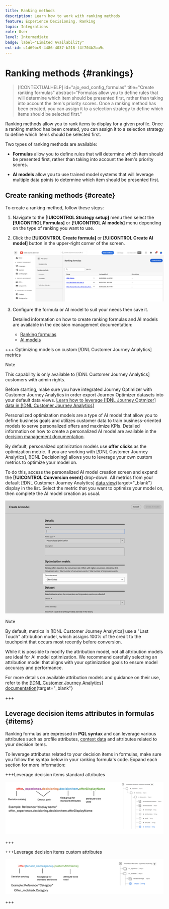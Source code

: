 ```yaml
---
title: Ranking methods
description: Learn how to work with ranking methods
feature: Experience Decisioning, Ranking
topic: Integrations
role: User
level: Intermediate
badge: label="Limited Availability"
exl-id: c1d69bc9-4486-4037-b218-f4f704b2ba9c
---
```

# Ranking methods {#rankings}

>[!CONTEXTUALHELP]
>id="ajo_exd_config_formulas"
>title="Create ranking formulas"
>abstract="Formulas allow you to define rules that will determine which item should be presented first, rather than taking into account the item's priority scores. Once a ranking method has been created, you can assign it to a selection strategy to define which items should be selected first."

Ranking methods allow you to rank items to display for a given profile. Once a ranking method has been created, you can assign it to a selection strategy to define which items should be selected first.

Two types of ranking methods are available:

* **Formulas** allow you to define rules that will determine which item should be presented first, rather than taking into account the item's priority scores.

* **AI models** allow you to use trained model systems that will leverage multiple data points to determine which item should be presented first.

## Create ranking methods {#create}

To create a ranking method, follow these steps:

1. Navigate to the **[!UICONTROL Strategy setup]** menu then select the **[!UICONTROL Formulas]** or **[!UICONTROL AI models]** menu depending on the type of ranking you want to use.

1. Click the **[!UICONTROL Create formula]** or **[!UICONTROL Create AI model]** button in the upper-right corner of the screen.

    ![](assets/ranking-create.png)

1. Configure the formula or AI model to suit your needs then save it.

    Detailed information on how to create ranking formulas and AI models are available in the decision management documentation:

    * [Ranking formulas](../offers/ranking/create-ranking-formulas.md)
    * [AI models](../offers/ranking/ai-models.md)

+++ Optimizing models on custom [!DNL Customer Journey Analytics] metrics

>[!NOTE]
>
>This capability is only available to [!DNL Customer Journey Analytics] customers with admin rights.
>
>Before starting, make sure you have integrated Journey Optimizer with Customer Journey Analytics in order export Journey Optimizer datasets into your default data views. [Learn how to leverage [!DNL Journey Optmizer] data in [!DNL Customer Journey Analytics]](../reports/cja-ajo.md)

Personalized optimization models are a type of AI model that allow you to define business goals and utilizes customer data to train business-oriented models to serve personalized offers and maximize KPIs. Detailed information on how to create a personalized AI model are available in the [decision management documentation](../offers/ranking/personalized-optimization-model.md).

By default, personalized optimization models use **offer clicks** as the optimization metric. If you are working with [!DNL Customer Journey Analytics], [!DNL Decisioning] allows you to leverage your own custom metrics to optimize your model on.

To do this, access the personalized AI model creation screen and expand the **[!UICONTROL Conversion event]** drop-down. All metrics from your default [!DNL Customer Journey Analytics] [data view](https://experienceleague.adobe.com/en/docs/analytics-platform/using/cja-dataviews/data-views){target="_blank"} display in the list. Select the metric that you want to optimize your model on, then complete the AI model creation as usual.

![](assets/ai-ranking-custom-metrics.png)

>[!NOTE]
>
>By default, metrics in [!DNL Customer Journey Analytics] use a "Last Touch" attribution model, which assigns 100% of the credit to the touchpoint that occurs most recently before conversion.
>
>While it is possible to modify the attribution model, not all attribution models are ideal for AI model optimization. We recommend carefully selecting an attribution model that aligns with your optimization goals to ensure model accuracy and performance.
>
>For more details on available attribution models and guidance on their use, refer to the [[!DNL Customer Journey Analytics] documentation](https://experienceleague.adobe.com/en/docs/analytics-platform/using/cja-dataviews/component-settings/attribution){target="_blank"}

+++

## Leverage decision items attributes in formulas {#items}

Ranking formulas are expressed in **PQL syntax** and can leverage various attributes such as profile attributes, [context data](context-data.md) and attributes related to your decision items.

To leverage attributes related to your decision items in formulas, make sure you follow the syntax below in your ranking formula's code. Expand each section for more information:

+++Leverage decision items standard attributes

![](assets/formula-attribute.png)

+++

+++Leverage decision items custom attributes

![](assets/formula-attribute-custom.png)

+++
